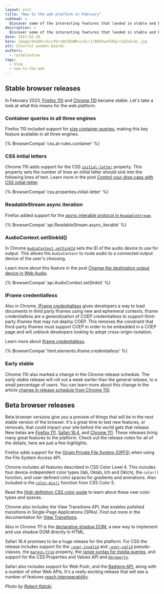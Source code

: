 ```yaml
---
layout: post
title: "New to the web platform in February"
subhead: >
  Discover some of the interesting features that landed in stable and beta web browsers during February 2023.
description: >
  Discover some of the interesting features that landed in stable and beta web browsers during February 2023.
date: 2023-02-28
hero: image/kheDArv5csY6rvQUJDbWRscckLr1/B99XwoFGRglrLQZuEcUL.jpg
alt: Colorful wooden boards.
authors:
  - rachelandrew
tags:
  - blog
  - new-to-the-web
---
```


## Stable browser releases

In February 2023, [Firefox 110](https://developer.mozilla.org/docs/Mozilla/Firefox/Releases/110) and [Chrome 110](https://developer.chrome.com/blog/new-in-chrome-110/) became stable. Let's take a look at what this means for the web platform.

### Container queries in all three engines

Firefox 110 included support for [size container queries](/cq-stable/), making this key feature available in all three engines. 

{% BrowserCompat 'css.at-rules.container' %}

### CSS initial letters

Chrome 110 adds support for the CSS [`initial-letter`](https://developer.mozilla.org/docs/Web/CSS/initial-letter) property. This property sets the number of lines an initial letter should sink into the following lines of text. Learn more in the post [Control your drop caps with CSS initial-letter](https://developer.chrome.com/blog/control-your-drop-caps-with-css-initial-letter/).

{% BrowserCompat 'css.properties.initial-letter' %}

### ReadableStream async iteration

Firefox added support for the [async interable protocol in `ReadableStream`](https://developer.mozilla.org/docs/Web/API/ReadableStream#async_iteration). 

{% BrowserCompat 'api.ReadableStream.async_iterable' %}

### AudioContext.setSinkId()

In Chrome [`AudioContext.setSinkId`](https://developer.mozilla.org/docs/Web/API/AudioContext/setSinkId) sets the ID of the audio device to use for output. This allows the `AudioContext` to route audio to a connected output device of the user's choosing.

Learn more about this feature in the post [Change the destination output device in Web Audio](https://developer.chrome.com/blog/audiocontext-setsinkid/).

{% BrowserCompat 'api.AudioContext.setSinkId' %}

### IFrame credentialless

Also in Chrome, [IFrame credentialless](https://developer.mozilla.org/docs/Web/Security/IFrame_credentialless) gives developers a way to load documents in third party iframes using new and ephemeral contexts. Iframe credentialless are a generalization of COEP credentialless to support third-party iframes that may not deploy COEP. This removes the constraint that third-party iframes must support COEP in order to be embedded in a COEP page and will unblock developers looking to adopt cross-origin-isolation.

Learn more about [iframe credentialless](https://developer.chrome.com/blog/iframe-credentialless/).

{% BrowserCompat 'html.elements.iframe.credentialless' %}

### Early stable

Chrome 110 also marked a change in the Chrome release schedule. The _early stable_ release will roll out a week earlier than the general release, to a small percentage of users. You can learn more about this change in the article [change in release schedule from Chrome 110](https://developer.chrome.com/blog/early-stable/).

## Beta browser releases

Beta browser versions give you a preview of things that will be in the next stable version of the browser. It's a great time to test new features, or removals, that could impact your site before the world gets that release. New betas are [Firefox 111](https://developer.mozilla.org/docs/Mozilla/Firefox/Releases/111), [Safari 16.4](https://developer.apple.com/documentation/safari-release-notes/safari-16_4-release-notes), and [Chrome 111](https://developer.chrome.com/blog/chrome-111-beta/). These releases bring many great features to the platform. Check out the release notes for all of the details, here are just a few highlights.

Firefox adds support for the [Origin Private File System (OPFS)](https://developer.mozilla.org/docs/Web/API/File_System_Access_API#origin_private_file_system) when using the File System Access API.

Chrome includes all features described in CSS Color Level 4. This includes four device-independent color types (lab, Oklab, lch and Oklch), the `color()` function, and user-defined color spaces for gradients and animations. Also included is the [`color-mix()`](https://developer.chrome.com/blog/css-color-mix/) function from CSS Color 5.

Read the [High definition CSS color guide](https://developer.chrome.com/articles/high-definition-css-color-guide/) to learn about these new color types and spaces.

Chrome also includes the View Transitions API, that enables polished transitions in Single-Page Applications (SPAs). Find out more in the documentation for [View Transitions](https://developer.chrome.com/docs/web-platform/view-transitions/).

Also in Chrome 111 is the [declarative shadow DOM](https://developer.chrome.com/articles/declarative-shadow-dom/), a new way to implement and use shadow DOM directly in HTML.

Safari 16.4 promises to be a huge release for the platform. For CSS the release includes support for the [`:user-invalid`](https://developer.mozilla.org/docs/web/css/:user-invalid) and [`:user-valid`](https://developer.mozilla.org/docs/web/css/:user-valid) pseudo-classes, the [`margin-trim`](https://developer.mozilla.org/docs/web/css/margin-trim) property, the [range syntax for media queries](https://developer.chrome.com/blog/media-query-range-syntax/), and support for the CSS Properties and Values API and [`@property`](https://developer.mozilla.org/docs/web/css/@property).

Safari also includes support for Web Push, and the [Badging API](https://developer.mozilla.org/docs/Web/API/Badging_API), along with a number of other Web APIs. It's a really exciting release that will see a number of features [reach interoperability](/tags/newly-interoperable/).
  
_Photo by [Robert Katzki](https://unsplash.com/fr/@ro_ka?utm_source=unsplash&utm_medium=referral&utm_content=creditCopyText)._
